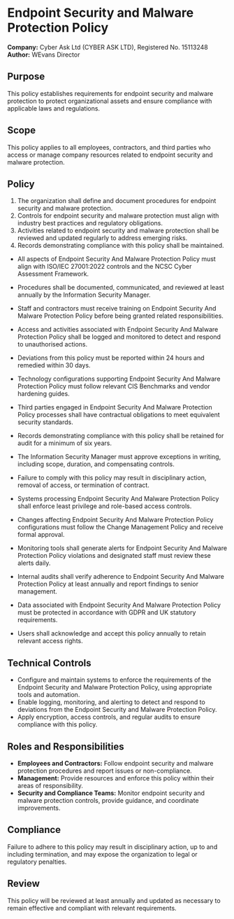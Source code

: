 # Endpoint Security and Malware Protection Policy

**Company:** Cyber Ask Ltd (CYBER ASK LTD), Registered No. 15113248  
**Author:** WEvans Director

## Purpose

This policy establishes requirements for endpoint security and malware protection to protect organizational assets and ensure compliance with applicable laws and regulations.

## Scope

This policy applies to all employees, contractors, and third parties who access or manage company resources related to endpoint security and malware protection.

## Policy
1. The organization shall define and document procedures for endpoint security and malware protection.
2. Controls for endpoint security and malware protection must align with industry best practices and regulatory obligations.
3. Activities related to endpoint security and malware protection shall be reviewed and updated regularly to address emerging risks.
4. Records demonstrating compliance with this policy shall be maintained.

- All aspects of Endpoint Security And Malware Protection Policy must align with ISO/IEC 27001:2022 controls and the NCSC Cyber Assessment Framework.
- Procedures shall be documented, communicated, and reviewed at least annually by the Information Security Manager.
- Staff and contractors must receive training on Endpoint Security And Malware Protection Policy before being granted related responsibilities.
- Access and activities associated with Endpoint Security And Malware Protection Policy shall be logged and monitored to detect and respond to unauthorised actions.
- Deviations from this policy must be reported within 24 hours and remedied within 30 days.
- Technology configurations supporting Endpoint Security And Malware Protection Policy must follow relevant CIS Benchmarks and vendor hardening guides.
- Third parties engaged in Endpoint Security And Malware Protection Policy processes shall have contractual obligations to meet equivalent security standards.
- Records demonstrating compliance with this policy shall be retained for audit for a minimum of six years.
- The Information Security Manager must approve exceptions in writing, including scope, duration, and compensating controls.
- Failure to comply with this policy may result in disciplinary action, removal of access, or termination of contract.

- Systems processing Endpoint Security And Malware Protection Policy shall enforce least privilege and role-based access controls.
- Changes affecting Endpoint Security And Malware Protection Policy configurations must follow the Change Management Policy and receive formal approval.
- Monitoring tools shall generate alerts for Endpoint Security And Malware Protection Policy violations and designated staff must review these alerts daily.
- Internal audits shall verify adherence to Endpoint Security And Malware Protection Policy at least annually and report findings to senior management.
- Data associated with Endpoint Security And Malware Protection Policy must be protected in accordance with GDPR and UK statutory requirements.
- Users shall acknowledge and accept this policy annually to retain relevant access rights.

## Technical Controls

- Configure and maintain systems to enforce the requirements of the Endpoint Security and Malware Protection Policy, using appropriate tools and automation.
- Enable logging, monitoring, and alerting to detect and respond to deviations from the Endpoint Security and Malware Protection Policy.
- Apply encryption, access controls, and regular audits to ensure compliance with this policy.

## Roles and Responsibilities

- **Employees and Contractors:** Follow endpoint security and malware protection procedures and report issues or non-compliance.
- **Management:** Provide resources and enforce this policy within their areas of responsibility.
- **Security and Compliance Teams:** Monitor endpoint security and malware protection controls, provide guidance, and coordinate improvements.

## Compliance

Failure to adhere to this policy may result in disciplinary action, up to and including termination, and may expose the organization to legal or regulatory penalties.

## Review

This policy will be reviewed at least annually and updated as necessary to remain effective and compliant with relevant requirements.
